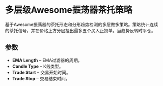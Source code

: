 # 多层级Awesome振荡器茶托策略

基于Awesome振荡器的茶托形态和分形趋势检测的多层做多策略。策略统计连续的茶托信号，并在价格上方分层挂出最多五个买入止损单。当趋势反转时平仓。

## 参数
- **EMA Length** – EMA过滤器的周期。
- **Candle Type** – K线类型。
- **Trade Start** – 交易开始时间。
- **Trade Stop** – 交易结束时间。

